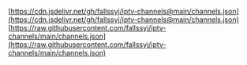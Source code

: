 [https://cdn.jsdelivr.net/gh/fallssyj/iptv-channels@main/channels.json](https://cdn.jsdelivr.net/gh/fallssyj/iptv-channels@main/channels.json)
[https://raw.githubusercontent.com/fallssyj/iptv-channels/main/channels.json](https://raw.githubusercontent.com/fallssyj/iptv-channels/main/channels.json)
